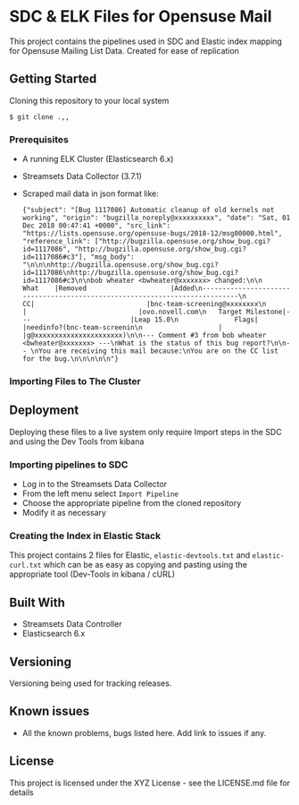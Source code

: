 # SDC & ELK Files for Opensuse Mail

This project contains the pipelines used in SDC and Elastic index mapping for Opensuse Mailing List Data. Created for ease of replication

## Getting Started

Cloning this repository to your local system 

```
$ git clone .,,
```

### Prerequisites

- A running ELK Cluster (Elasticsearch 6.x)
- Streamsets Data Collector (3.7.1)
- Scraped mail data in json format like:
    
    ```
    {"subject": "[Bug 1117086] Automatic cleanup of old kernels not working", "origin": "bugzilla_noreply@xxxxxxxxxx", "date": "Sat, 01 Dec 2018 00:47:41 +0000", "src_link": "https://lists.opensuse.org/opensuse-bugs/2018-12/msg00000.html", "reference_link": ["http://bugzilla.opensuse.org/show_bug.cgi?id=1117086", "http://bugzilla.opensuse.org/show_bug.cgi?id=1117086#c3"], "msg_body": "\n\n\nhttp://bugzilla.opensuse.org/show_bug.cgi?id=1117086\nhttp://bugzilla.opensuse.org/show_bug.cgi?id=1117086#c3\n\nbob wheater <bwheater@xxxxxxx> changed:\n\n           What    |Removed                     |Added\n----------------------------------------------------------------------------\n                 CC|                            |bnc-team-screening@xxxxxxxx\n                   |                            |ovo.novell.com\n   Target Milestone|---                         |Leap 15.0\n              Flags|                            |needinfo?(bnc-team-screenin\n                   |                            |g@xxxxxxxxxxxxxxxxxxxxxx)\n\n--- Comment #3 from bob wheater <bwheater@xxxxxxx> ---\nWhat is the status of this bug report?\n\n-- \nYou are receiving this mail because:\nYou are on the CC list for the bug.\n\n\n\n\n"}
    ```

### Importing Files to The Cluster

## Deployment

Deploying these files to a live system only require Import steps in the SDC and using the Dev Tools from kibana

### Importing pipelines to SDC

- Log in to the Streamsets Data Collector
- From the left menu select `Import Pipeline`
- Choose the appropriate pipeline from the cloned repository
- Modify it as necessary

### Creating the Index in Elastic Stack

This project contains 2 files for Elastic, `elastic-devtools.txt` and `elastic-curl.txt` which can be as easy as copying and pasting using the appropriate tool (Dev-Tools in kibana / cURL)

## Built With

* Streamsets Data Controller
* Elasticsearch 6.x

## Versioning
   
Versioning being used for tracking releases.

## Known issues
   
* All the known problems, bugs listed here. Add link to issues if any.

## License

This project is licensed under the XYZ License - see the LICENSE.md file for details
